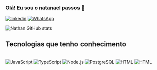 ### Olá! Eu sou o natanael passos 🤙

[![linkedin](https://img.shields.io/badge/LinkedIn-0077B5?style=for-the-badge&logo=linkedin&logoColor=white)](https://www.linkedin.com/in/ntt544/)
[![WhatsApp](https://img.shields.io/badge/WhatsApp-25D366?style=for-the-badge&logo=whatsapp&logoColor=white)](https://api.whatsapp.com/send?phone=5581991403747)

![Nathan GitHub stats](https://github-readme-stats.vercel.app/api?username=kmkfc&show_icons=true&theme=dracula)


## Tecnologias que tenho conhecimento

<div style="display: inline_block"><br/>
    <img align="center" alt="JavaScript" src="https://img.shields.io/badge/JavaScript-F7DF1E?style=for-the-badge&logo=javascript&logoColor=black" >
    <img align="center" alt="TypeScript" src="https://img.shields.io/badge/TypeScript-007ACC?style=for-the-badge&logo=typescript&logoColor=white" >
    <img align="center" alt="Node.js" src="https://img.shields.io/badge/Node.js-43853D?style=for-the-badge&logo=node.js&logoColor=white" >
    <img align="center" alt="PostgreSQL" src="https://img.shields.io/badge/PostgreSQL-316192?style=for-the-badge&logo=postgresql&logoColor=white" >    
    <img align="center" alt="HTML" src="https://img.shields.io/badge/HTML-239120?style=for-the-badge&logo=html5&logoColor=white" >
    <img align="center" alt="HTML" src="https://img.shields.io/badge/CSS-239120?&style=for-the-badge&logo=css3&logoColor=white" >
</div>




